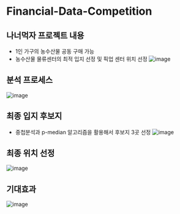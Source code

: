 # Financial-Data-Competition

## 나너먹자 프로젝트 내용
- 1인 가구의 농수산물 공동 구매 가능
- 농수산물 물류센터의 최적 입지 선정 및 픽업 센터 위치 선정
![image](https://github.com/user-attachments/assets/e5b33e52-2cbb-4a57-ba26-7a17ebd8b9e4)

## 분석 프로세스
![image](https://github.com/user-attachments/assets/741e29ae-3e10-4ab6-a820-963829a37f4a)

## 최종 입지 후보지 
- 중첩분석과 p-median 알고리즘을 활용해서 후보지 3곳 선정
![image](https://github.com/user-attachments/assets/ff7f81ff-d828-49d1-96d5-e4dedd725ce6)

## 최종 위치 선정
![image](https://github.com/user-attachments/assets/07fb5a75-3237-43c6-8871-3465035d305b)

## 기대효과
![image](https://github.com/user-attachments/assets/7c89176f-f37b-4d14-a8e5-48261dc839a5)
